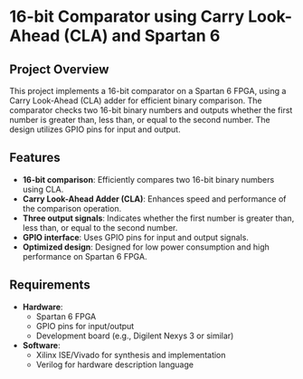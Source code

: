 # 16-bit Comparator using Carry Look-Ahead (CLA) and Spartan 6

## Project Overview
This project implements a 16-bit comparator on a Spartan 6 FPGA, using a Carry Look-Ahead (CLA) adder for efficient binary comparison. The comparator checks two 16-bit binary numbers and outputs whether the first number is greater than, less than, or equal to the second number. The design utilizes GPIO pins for input and output.

## Features
- **16-bit comparison**: Efficiently compares two 16-bit binary numbers using CLA.
- **Carry Look-Ahead Adder (CLA)**: Enhances speed and performance of the comparison operation.
- **Three output signals**: Indicates whether the first number is greater than, less than, or equal to the second number.
- **GPIO interface**: Uses GPIO pins for input and output signals.
- **Optimized design**: Designed for low power consumption and high performance on Spartan 6 FPGA.

## Requirements
- **Hardware**:
  - Spartan 6 FPGA
  - GPIO pins for input/output
  - Development board (e.g., Digilent Nexys 3 or similar)
- **Software**:
  - Xilinx ISE/Vivado for synthesis and implementation
  - Verilog for hardware description language
